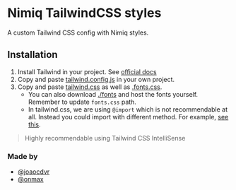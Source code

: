# Nimiq TailwindCSS styles

A custom Tailwind CSS config with Nimiq styles.

## Installation

1. Install Tailwind in your project. See [official docs](https://tailwindcss.com/docs/installation)
2. Copy and paste [tailwind.config.js](./tailwind.config.js) in your own project.
3. Copy and paste [tailwind.css](./tailwind.css) as well as [.fonts.css](./fonts.css).
    - You can also download [./fonts](./fonts/) and host the fonts yourself. Remember to update `fonts.css` path.
    - In tailwind.css, we are using `@import` which is not recommendable at all. Instead you could import with different method. For example, [see this](https://github.com/tailwindlabs/tailwindcss.com/blob/6d6ee63ba619a78955e6e39a46535f80128d839d/src/pages/_app.js#L1).


> Highly recommendable using Tailwind CSS IntelliSense


### Made by

- [@joaocdvr](https://github.com/joaocdvr)
- [@onmax](https://github.com/onmax)